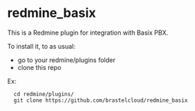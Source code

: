 # redmine_basix

This is a Redmine plugin for integration with Basix PBX.

To install it, to as usual:
  - go to your redmine/plugins folder
  - clone this repo
  
Ex:
```
  cd redmine/plugins/
  git clone https://github.com/brastelcloud/redmine_basix
```
